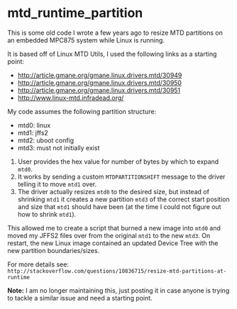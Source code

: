 # mtd_runtime_partition
This is some old code I wrote a few years ago to resize MTD partitions on an embedded MPC875 system while Linux is running.

It is based off of Linux MTD Utils, I used the following links as a starting point:
* http://article.gmane.org/gmane.linux.drivers.mtd/30949
* http://article.gmane.org/gmane.linux.drivers.mtd/30950
* http://article.gmane.org/gmane.linux.drivers.mtd/30951
* http://www.linux-mtd.infradead.org/


My code assumes the following partition structure:
* mtd0: linux
* mtd1: jffs2
* mtd2: uboot config
* mtd3: must not initially exist

1. User provides the hex value for number of bytes by which to expand `mtd0`.
1. It works by sending a custom `MTDPARTITIONSHIFT` message to the driver telling it to move `mtd1` over.
1. The driver actually resizes `mtd0` to the desired size, but instead of shrinking `mtd1` it creates a new partition `mtd3` of the correct start position and size that `mtd1` should have been (at the time I could not figure out how to shrink `mtd1`).

This allowed me to create a script that burned a new image into `mtd0` and moved my JFFS2 files over from the original `mtd1` to the new `mtd3`. On restart, the new Linux image contained an updated Device Tree with the new partition boundaries/sizes.

For more details see: `http://stackoverflow.com/questions/10836715/resize-mtd-partitions-at-runtime`

**Note:** I am no longer maintaining this, just posting it in case anyone is trying to tackle a similar issue and need a starting point.
